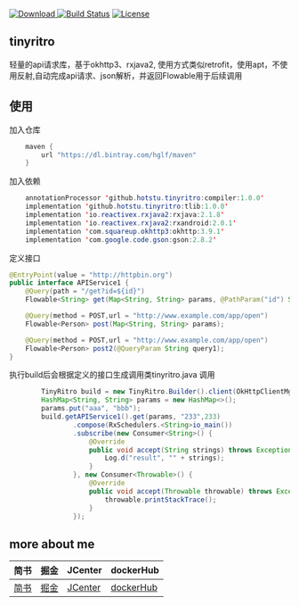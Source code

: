  [ ![Download](https://api.bintray.com/packages/hglf/maven/tinyritro/images/download.svg) ](https://bintray.com/hglf/maven/tinyritro/_latestVersion)[![Build Status](https://travis-ci.org/hotstu/tinyritro.svg?branch=master)](https://travis-ci.org/hotstu/tinyritro) [![License](https://img.shields.io/badge/License-Apache%202.0-blue.svg)](https://opensource.org/licenses/Apache-2.0)

## tinyritro

轻量的api请求库，基于okhttp3、rxjava2, 使用方式类似retrofit，使用apt，不使用反射,自动完成api请求、json解析，并返回Flowable用于后续调用


## 使用

加入仓库

```java build.gradle
    maven {
        url "https://dl.bintray.com/hglf/maven"
    }
```

加入依赖

```java app/build.gradle
    annotationProcessor 'github.hotstu.tinyritro:compiler:1.0.0'
    implementation 'github.hotstu.tinyritro:tlib:1.0.0'
    implementation 'io.reactivex.rxjava2:rxjava:2.1.8'
    implementation 'io.reactivex.rxjava2:rxandroid:2.0.1'
    implementation 'com.squareup.okhttp3:okhttp:3.9.1'
    implementation 'com.google.code.gson:gson:2.8.2'
```

定义接口

```java
@EntryPoint(value = "http://httpbin.org")
public interface APIService1 {
    @Query(path = "/get?id=${id}")
    Flowable<String> get(Map<String, String> params, @PathParam("id") String ids, @PathParam int name);

    @Query(method = POST,url = "http://www.example.com/app/open")
    Flowable<Person> post(Map<String, String> params);

    @Query(method = POST,url = "http://www.example.com/app/open")
    Flowable<Person> post2(@QueryParam String query1);
}

```

执行build后会根据定义的接口生成调用类tinyritro.java
调用

```java
        TinyRitro build = new TinyRitro.Builder().client(OkHttpClientMgr.getInstance()).build();
        HashMap<String, String> params = new HashMap<>();
        params.put("aaa", "bbb");
        build.getAPIService1().get(params, "233",233)
                .compose(RxSchedulers.<String>io_main())
                .subscribe(new Consumer<String>() {
                    @Override
                    public void accept(String strings) throws Exception {
                        Log.d("result", "" + strings);
                    }
                }, new Consumer<Throwable>() {
                    @Override
                    public void accept(Throwable throwable) throws Exception {
                        throwable.printStackTrace();
                    }
                });
```


## more about me

|简书| 掘金|JCenter | dockerHub|
| ------------- |------------- |------------- |------------- |
| [简书](https://www.jianshu.com/u/ca2207af2001) | [掘金](https://juejin.im/user/5bee320651882516be2ebbfe) |[JCenter ](https://bintray.com/hglf/maven)      | [dockerHub](https://hub.docker.com/u/hglf)|




